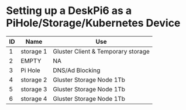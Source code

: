 # Setting up a DeskPi6 as a PiHole/Storage/Kubernetes Device 

| ID  | Name      | Use |
| --- | --------- | --- |
| 1   | storage 1 | Gluster Client & Temporary storage    |
| 2   | EMPTY     | NA  |
| 3   | Pi Hole   | DNS/Ad Blocking           | 
| 4   | storage 2 | Gluster Storage Node  1Tb |
| 5   | storage 3 | Gluster Storage Node  1Tb |
| 6   | storage 4 | Gluster Storage Node  1Tb |


